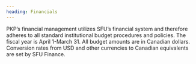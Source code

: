 ```yaml
---
heading: Financials
---
```


PKP’s financial management utilizes SFU’s financial system and therefore adheres to all standard institutional budget procedures and policies. The fiscal year is April 1-March 31. All budget amounts are in Canadian dollars. Conversion rates from USD and other currencies to Canadian equivalents are set by SFU Finance.

